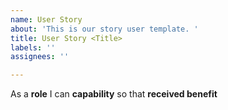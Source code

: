 ```yaml
---
name: User Story
about: 'This is our story user template. '
title: User Story <Title>
labels: ''
assignees: ''

---
```


As a **role** I can **capability** so that **received benefit**
